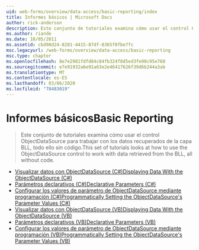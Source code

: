 ```yaml
---
uid: web-forms/overview/data-access/basic-reporting/index
title: Informes básicos | Microsoft Docs
author: rick-anderson
description: Este conjunto de tutoriales examina cómo usar el control ObjectDataSource para trabajar con los datos recuperados de la capa BLL, todo ello sin código.
ms.author: riande
ms.date: 10/05/2011
ms.assetid: cbd98d24-8281-4415-87df-8365f0fbe7fc
msc.legacyurl: /web-forms/overview/data-access/basic-reporting
msc.type: chapter
ms.openlocfilehash: 8e7e2981fdfd84c84fb324f8d5ed3fe90c95e760
ms.sourcegitcommit: e7e91932a6e91a63e2e46417626f39d6b244a3ab
ms.translationtype: MT
ms.contentlocale: es-ES
ms.lasthandoff: 03/06/2020
ms.locfileid: "78483019"
---
```

# <a name="basic-reporting"></a><span data-ttu-id="2c683-103">Informes básicos</span><span class="sxs-lookup"><span data-stu-id="2c683-103">Basic Reporting</span></span>

> <span data-ttu-id="2c683-104">Este conjunto de tutoriales examina cómo usar el control ObjectDataSource para trabajar con los datos recuperados de la capa BLL, todo ello sin código.</span><span class="sxs-lookup"><span data-stu-id="2c683-104">This set of tutorials looks at how to use the ObjectDataSource control to work with data retrieved from the BLL, all without code.</span></span>

- [<span data-ttu-id="2c683-105">Visualizar datos con ObjectDataSource (C#)</span><span class="sxs-lookup"><span data-stu-id="2c683-105">Displaying Data With the ObjectDataSource (C#)</span></span>](displaying-data-with-the-objectdatasource-cs.md)
- [<span data-ttu-id="2c683-106">Parámetros declarativos (C#)</span><span class="sxs-lookup"><span data-stu-id="2c683-106">Declarative Parameters (C#)</span></span>](declarative-parameters-cs.md)
- [<span data-ttu-id="2c683-107">Configurar los valores de parámetro de ObjectDataSource mediante programación (C#)</span><span class="sxs-lookup"><span data-stu-id="2c683-107">Programmatically Setting the ObjectDataSource's Parameter Values (C#)</span></span>](programmatically-setting-the-objectdatasource-s-parameter-values-cs.md)
- [<span data-ttu-id="2c683-108">Visualizar datos con ObjectDataSource (VB)</span><span class="sxs-lookup"><span data-stu-id="2c683-108">Displaying Data With the ObjectDataSource (VB)</span></span>](displaying-data-with-the-objectdatasource-vb.md)
- [<span data-ttu-id="2c683-109">Parámetros declarativos (VB)</span><span class="sxs-lookup"><span data-stu-id="2c683-109">Declarative Parameters (VB)</span></span>](declarative-parameters-vb.md)
- [<span data-ttu-id="2c683-110">Configurar los valores de parámetro de ObjectDataSource mediante programación (VB)</span><span class="sxs-lookup"><span data-stu-id="2c683-110">Programmatically Setting the ObjectDataSource's Parameter Values (VB)</span></span>](programmatically-setting-the-objectdatasource-s-parameter-values-vb.md)
